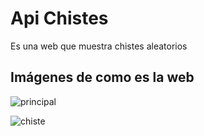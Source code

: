 # Api Chistes

Es una web que muestra chistes aleatorios

## Imágenes de como es la web

![principal](https://user-images.githubusercontent.com/8439540/117997588-61cdf380-b343-11eb-9fee-46853a7d8590.png)

![chiste](https://user-images.githubusercontent.com/8439540/117997817-9e99ea80-b343-11eb-8166-452c62bb4657.png)
